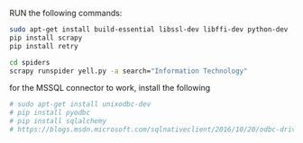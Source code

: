 RUN the following commands:

```sh
sudo apt-get install build-essential libssl-dev libffi-dev python-dev
pip install scrapy
pip install retry

cd spiders
scrapy runspider yell.py -a search="Information Technology"
```


for the MSSQL connector to work, install the following

```sh
# sudo apt-get install unixodbc-dev
# pip install pyodbc
# pip install sqlalchemy
# https://blogs.msdn.microsoft.com/sqlnativeclient/2016/10/20/odbc-driver-13-0-for-linux-released/
```
